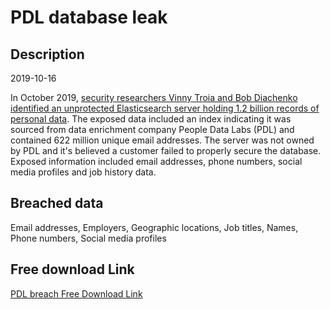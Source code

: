 # PDL database leak

## Description

2019-10-16

In October 2019, <a href="https://www.troyhunt.com/data-enrichment-people-data-labs-and-another-622m-email-addresses" target="_blank" rel="noopener">security researchers Vinny Troia and Bob Diachenko identified an unprotected Elasticsearch server holding 1.2 billion records of personal data</a>. The exposed data included an index indicating it was sourced from data enrichment company People Data Labs (PDL) and contained 622 million unique email addresses. The server was not owned by PDL and it's believed a customer failed to properly secure the database. Exposed information included email addresses, phone numbers, social media profiles and job history data.

## Breached data

Email addresses, Employers, Geographic locations, Job titles, Names, Phone numbers, Social media profiles

## Free download Link

[PDL breach Free Download Link](https://link-to.net/1229997/492.605621358857/dynamic/?r=aHR0cHM6Ly93d3cubWVkaWFmaXJlLmNvbS92aWV3L01LU1BMbmVqUG9pOVBIRS8vZmlsZQ==)